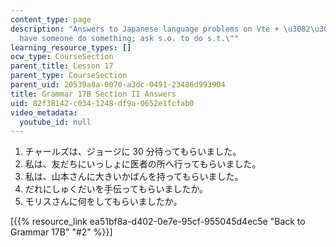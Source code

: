 ```yaml
---
content_type: page
description: "Answers to Japanese language problems on Vte + \u3082\u3089\u3046 \"\
  have someone do something; ask s.o. to do s.t.\""
learning_resource_types: []
ocw_type: CourseSection
parent_title: Lesson 17
parent_type: CourseSection
parent_uid: 20539a8a-0070-a3dc-0491-23486d993904
title: Grammar 17B Section II Answers
uid: 82f38142-c034-1248-df9a-0652e1fcfab0
video_metadata:
  youtube_id: null
---
```


1.  チャールズは、ジョージに 30 分待ってもらいました。
2.  私は、友だちにいっしょに医者の所へ行ってもらいました。
3.  私は、山本さんに大きいかばんを持ってもらいました。
4.  だれにしゅくだいを手伝ってもらいましたか。
5.  モリスさんに何をしてもらいましたか。

\[{{% resource_link ea51bf8a-d402-0e7e-95cf-955045d4ec5e "Back to Grammar 17B" "#2" %}}\]